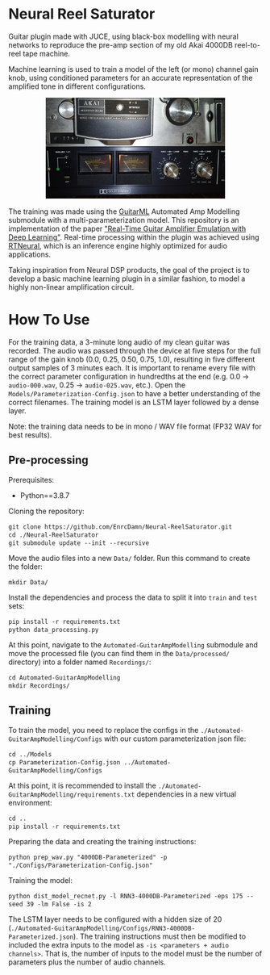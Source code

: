 # Neural Reel Saturator

Guitar plugin made with JUCE, using black-box modelling with neural networks to reproduce the pre-amp section of my old Akai 4000DB reel-to-reel tape machine.

Machine learning is used to train a model of the left (or mono) channel gain knob, using conditioned parameters for an accurate representation of the amplified tone in different configurations. 

<p align=center>
  <picture>
    <img src="./Assets/4000db.jpg" height="200"/>
  </picture>
</p>

The training was made using the [GuitarML](https://github.com/GuitarML/Automated-GuitarAmpModelling) Automated Amp Modelling submodule with a multi-parameterization model. This repository is an implementation of the paper ["Real-Time Guitar Amplifier Emulation with Deep Learning"](https://www.mdpi.com/2076-3417/10/3/766/htm). Real-time processing within the plugin was achieved using [RTNeural](https://github.com/jatinchowdhury18/RTNeural), which is an inference engine highly optimized for audio applications.

Taking inspiration from Neural DSP products, the goal of the project is to develop a basic machine learning plugin in a similar fashion, to model a highly non-linear amplification circuit.

# How To Use

For the training data, a 3-minute long audio of my clean guitar was recorded. The audio was passed through the device at five steps for the full range of the gain knob (0.0, 0.25, 0.50, 0.75, 1.0), resulting in five different output samples of 3 minutes each. It is important to rename every file with the correct parameter configuration in hundredths at the end (e.g. 0.0 -> `audio-000.wav`, 0.25 -> `audio-025.wav`, etc.). Open the `Models/Parameterization-Config.json` to have a better understanding of the correct filenames. The training model is an LSTM layer followed by a dense layer. 

Note: the training data needs to be in mono / WAV file format (FP32 WAV for best results).

## Pre-processing

Prerequisites:
- Python==3.8.7

Cloning the repository:
```
git clone https://github.com/EnrcDamn/Neural-ReelSaturator.git
cd ./Neural-ReelSaturator
git submodule update --init --recursive
```
Move the audio files into a new `Data/` folder. Run this command to create the folder:

```
mkdir Data/
```
Install the dependencies and process the data to split it into `train` and `test` sets:

```
pip install -r requirements.txt 
python data_processing.py
```

At this point, navigate to the `Automated-GuitarAmpModelling` submodule and move the processed file (you can find them in the `Data/processed/` directory) into a folder named `Recordings/`:

```
cd Automated-GuitarAmpModelling
mkdir Recordings/
```

## Training

To train the model, you need to replace the configs in the `./Automated-GuitarAmpModelling/Configs` with our custom parameterization json file:
```
cd ../Models
cp Parameterization-Config.json ../Automated-GuitarAmpModelling/Configs
```
At this point, it is recommended to install the `./Automated-GuitarAmpModelling/requirements.txt` dependencies in a new virtual environment:
```
cd ..
pip install -r requirements.txt 
```
Preparing the data and creating the training instructions:
```
python prep_wav.py "4000DB-Parameterized" -p "./Configs/Parameterization-Config.json"
```
Training the model:
```
python dist_model_recnet.py -l RNN3-4000DB-Parameterized -eps 175 --seed 39 -lm False -is 2 
```
The LSTM layer needs to be configured with a hidden size of 20 (`./Automated-GuitarAmpModelling/Configs/RNN3-4000DB-Parameterized.json`). The training instructions must then be modified to included the extra inputs to the model as `-is <parameters + audio channels>`. That is, the number of inputs to the model must be the number of parameters plus the number of audio channels.
